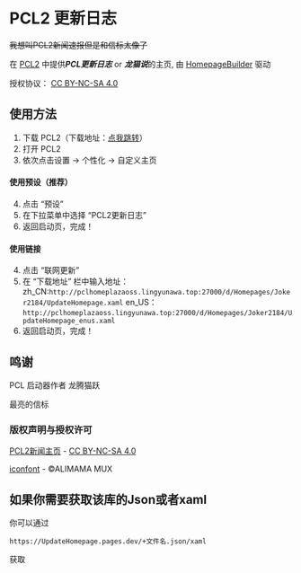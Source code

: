 # PCL2 更新日志 
~~我想叫PCL2新闻速报但是和信标太像了~~


在 [PCL2](https://github.com/Hex-Dragon/PCL2) 中提供***PCL更新日志*** or ***龙猫说***的主页, 由 [HomepageBuilder](https://github.com/Light-Beacon/HomepageBuilder) 驱动


授权协议：
[CC BY-NC-SA 4.0](https://creativecommons.org/licenses/by-nc-sa/)

## 使用方法
1. 下载 PCL2（下载地址：[点我跳转](https://afdian.net/p/0164034c016c11ebafcb52540025c377)）
2. 打开 PCL2
3. 依次点击设置 -> 个性化 -> 自定义主页
#### 使用预设（推荐）
4. 点击 “预设”
5. 在下拉菜单中选择 “PCL2更新日志”
6. 返回启动页，完成！
#### 使用链接
4. 点击 “联网更新”
5. 在 “下载地址” 栏中输入地址：zh_CN:```http://pclhomeplazaoss.lingyunawa.top:27000/d/Homepages/Joker2184/UpdateHomepage.xaml``` en_US：```http://pclhomeplazaoss.lingyunawa.top:27000/d/Homepages/Joker2184/UpdateHomepage_enus.xaml```
6. 返回启动页，完成！


## 鸣谢

PCL 启动器作者 龙腾猫跃

最亮的信标
### 版权声明与授权许可

[PCL2新闻主页](news.bugjump.net) - [CC BY-NC-SA 4.0](https://creativecommons.org/licenses/by-nc-sa/4.0/)


[iconfont](https://www.iconfont.cn) - ©ALIMAMA MUX

## 如果你需要获取该库的Json或者xaml
你可以通过
```
https://UpdateHomepage.pages.dev/+文件名.json/xaml
```
获取
